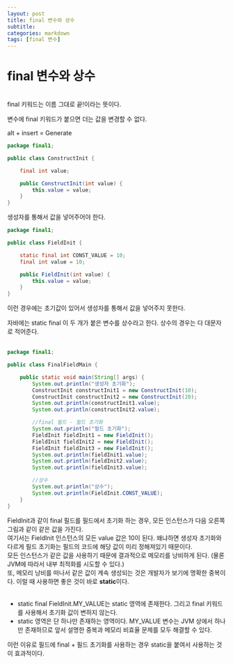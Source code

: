 ```yaml
---
layout: post
title: final 변수와 상수
subtitle:
categories: markdown
tags: [final 변수]
---
```

# final 변수와 상수  
<br>
final 키워드는 이름 그대로 끝!이라는 뜻이다.

변수에 final 키워드가 붙으면 더는 값을 변경할 수 없다.

alt + insert = Generate


``` java
package final1;

public class ConstructInit {

    final int value;

    public ConstructInit(int value) {
        this.value = value;
    }
}
```
생성자를 통해서 값을 넣어주어야 한다.


``` java
package final1;

public class FieldInit {

    static final int CONST_VALUE = 10;
    final int value = 10;

    public FieldInit(int value) {
        this.value = value;
    }
}
```

이런 경우에는 초기값이 있어서 생성자를 통해서 값을 넣어주지 못한다.

자바에는 static final 이 두 개가 붙은 변수를 상수라고 한다. 상수의 경우는 다 대문자로 적어준다.
<br><br>


``` java
package final1;

public class FinalFieldMain {

    public static void main(String[] args) {
        System.out.println("생성자 초기화");
        ConstructInit constructInit1 = new ConstructInit(10);
        ConstructInit constructInit2 = new ConstructInit(20);
        System.out.println(constructInit1.value);
        System.out.println(constructInit2.value);

        //final 필드 - 필드 초기화
        System.out.println("필드 초기화");
        FieldInit fieldInit1 = new FieldInit();
        FieldInit fieldInit2 = new FieldInit();
        FieldInit fieldInit3 = new FieldInit();
        System.out.println(fieldInit1.value);
        System.out.println(fieldInit2.value);
        System.out.println(fieldInit3.value);

        //상수
        System.out.println("상수");
        System.out.println(FieldInit.CONST_VALUE);
    }
}
```
FieldInit과 같이 final 필드를 필드에서 초기화 하는 경우, 모든 인스턴스가 다음 오른쪽 그림과 같이 같은 값을 가진다.  
여기서는 FieldInit 인스턴스의 모든 value 값은 10이 된다.
왜냐하면 생성자 초기화와 다르게 필드 초기화는 필드의 코드에 해당 값이 미리 정해져있기 때문이다.   
모든 인스턴스가 같은 값을 사용하기 때문에 결과적으로 메모리를 낭비하게 된다. (물론 JVM에 따라서 내부 최적화를 시도할 수 있다.)  
또, 메모리 낭비를 떠나서 같은 값이 계속 생성되는 것은 개발자가 보기에 명확한 중복이다. 이럴 때 사용하면 좋은 것이 바로 **static**이다.
<br>
<br>

- static final FieldInit.MY_VALUE는 static 영역에 존재한다. 그리고 final 키워드를 사용해서 초기화 값이 변하지 않는다. 
- static 영역은 단 하나만 존재하는 영역이다. MY_VALUE 변수는 JVM 상에서 하나만 존재하므로 앞서 설명한 중복과 메모리 비효율 문제를 모두 해결할 수 있다.

이런 이유로 필드에 final + 필드 초기화를 사용하는 경우 static을 붙여서 사용하는 것이 효과적이다.